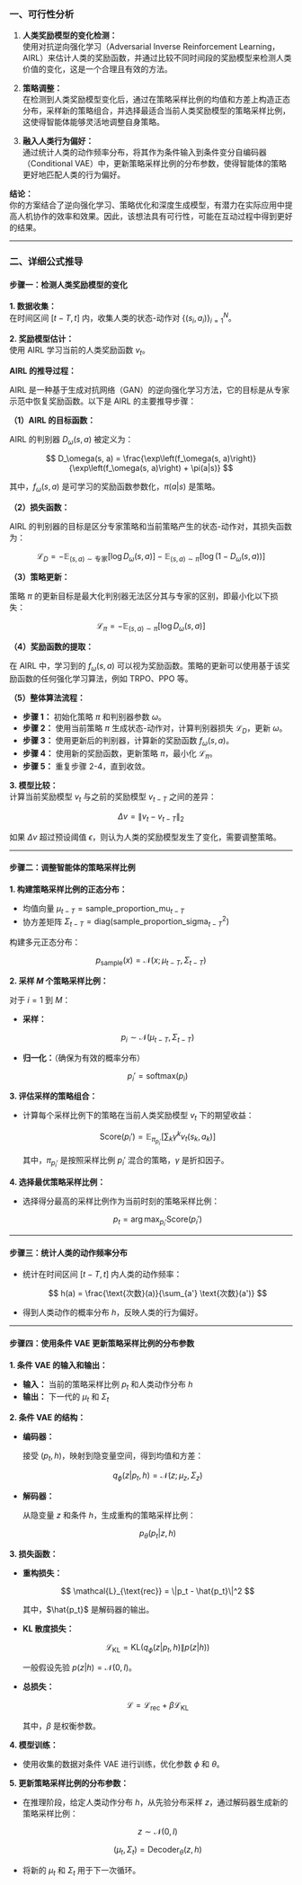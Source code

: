 ### **一、可行性分析**

1. **人类奖励模型的变化检测：**  
   使用对抗逆向强化学习（Adversarial Inverse Reinforcement Learning，AIRL）来估计人类的奖励函数，并通过比较不同时间段的奖励模型来检测人类价值的变化，这是一个合理且有效的方法。

2. **策略调整：**  
   在检测到人类奖励模型变化后，通过在策略采样比例的均值和方差上构造正态分布，采样新的策略组合，并选择最适合当前人类奖励模型的策略采样比例，这使得智能体能够灵活地调整自身策略。

3. **融入人类行为偏好：**  
   通过统计人类的动作频率分布，将其作为条件输入到条件变分自编码器（Conditional VAE）中，更新策略采样比例的分布参数，使得智能体的策略更好地匹配人类的行为偏好。

**结论：**  
你的方案结合了逆向强化学习、策略优化和深度生成模型，有潜力在实际应用中提高人机协作的效率和效果。因此，该想法具有可行性，可能在互动过程中得到更好的结果。

---

### **二、详细公式推导**

#### **步骤一：检测人类奖励模型的变化**

**1. 数据收集：**  
在时间区间 $[t-T, t]$ 内，收集人类的状态-动作对 $\{(s_i, a_i)\}_{i=1}^N$。

**2. 奖励模型估计：**  
使用 AIRL 学习当前的人类奖励函数 $v_t$。

**AIRL 的推导过程：**

AIRL 是一种基于生成对抗网络（GAN）的逆向强化学习方法，它的目标是从专家示范中恢复奖励函数。以下是 AIRL 的主要推导步骤：

**（1）AIRL 的目标函数：**

AIRL 的判别器 $D_\omega(s, a)$ 被定义为：

$$
D_\omega(s, a) = \frac{\exp\left(f_\omega(s, a)\right)}{\exp\left(f_\omega(s, a)\right) + \pi(a|s)}
$$

其中，$f_\omega(s, a)$ 是可学习的奖励函数参数化，$\pi(a|s)$ 是策略。

**（2）损失函数：**

AIRL 的判别器的目标是区分专家策略和当前策略产生的状态-动作对，其损失函数为：

$$
\mathcal{L}_D = -\mathbb{E}_{(s, a) \sim \text{专家}}[\log D_\omega(s, a)] - \mathbb{E}_{(s, a) \sim \pi}[\log(1 - D_\omega(s, a))]
$$

**（3）策略更新：**

策略 $\pi$ 的更新目标是最大化判别器无法区分其与专家的区别，即最小化以下损失：

$$
\mathcal{L}_\pi = -\mathbb{E}_{(s, a) \sim \pi}[\log D_\omega(s, a)]
$$

**（4）奖励函数的提取：**

在 AIRL 中，学习到的 $f_\omega(s, a)$ 可以视为奖励函数。策略的更新可以使用基于该奖励函数的任何强化学习算法，例如 TRPO、PPO 等。

**（5）整体算法流程：**

- **步骤 1：** 初始化策略 $\pi$ 和判别器参数 $\omega$。
- **步骤 2：** 使用当前策略 $\pi$ 生成状态-动作对，计算判别器损失 $\mathcal{L}_D$，更新 $\omega$。
- **步骤 3：** 使用更新后的判别器，计算新的奖励函数 $f_\omega(s, a)$。
- **步骤 4：** 使用新的奖励函数，更新策略 $\pi$，最小化 $\mathcal{L}_\pi$。
- **步骤 5：** 重复步骤 2-4，直到收敛。

**3. 模型比较：**  
计算当前奖励模型 $v_t$ 与之前的奖励模型 $v_{t-T}$ 之间的差异：

$$
\Delta v = \|v_t - v_{t-T}\|_2
$$

如果 $\Delta v$ 超过预设阈值 $\epsilon$，则认为人类的奖励模型发生了变化，需要调整策略。

---

#### **步骤二：调整智能体的策略采样比例**

**1. 构建策略采样比例的正态分布：**

- 均值向量 $\mu_{t-T} = \text{sample\_proportion\_mu}_{t-T}$
- 协方差矩阵 $\Sigma_{t-T} = \text{diag}(\text{sample\_proportion\_sigma}_{t-T}^2)$

构建多元正态分布：

$$
p_{\text{sample}}(x) = \mathcal{N}(x; \mu_{t-T}, \Sigma_{t-T})
$$

**2. 采样 $M$ 个策略采样比例：**

对于 $i = 1$ 到 $M$：

- **采样：**

  $$
  p_i \sim \mathcal{N}(\mu_{t-T}, \Sigma_{t-T})
  $$

- **归一化：**（确保为有效的概率分布）

  $$
  p_i' = \text{softmax}(p_i)
  $$

**3. 评估采样的策略组合：**

- 计算每个采样比例下的策略在当前人类奖励模型 $v_t$ 下的期望收益：

  $$
  \text{Score}(p_i') = \mathbb{E}_{\pi_{p_i'}} \left[ \sum_{k} \gamma^k v_t(s_k, a_k) \right]
  $$

  其中，$\pi_{p_i'}$ 是按照采样比例 $p_i'$ 混合的策略，$\gamma$ 是折扣因子。

**4. 选择最优策略采样比例：**

- 选择得分最高的采样比例作为当前时刻的策略采样比例：

  $$
  p_t = \arg\max_{p_i'} \text{Score}(p_i')
  $$

---

#### **步骤三：统计人类的动作频率分布**

- 统计在时间区间 $[t-T, t]$ 内人类的动作频率：

  $$
  h(a) = \frac{\text{次数}(a)}{\sum_{a'} \text{次数}(a')}
  $$

- 得到人类动作的概率分布 $h$，反映人类的行为偏好。

---

#### **步骤四：使用条件 VAE 更新策略采样比例的分布参数**

**1. 条件 VAE 的输入和输出：**

- **输入：** 当前的策略采样比例 $p_t$ 和人类动作分布 $h$
- **输出：** 下一代的 $\mu_t$ 和 $\Sigma_t$

**2. 条件 VAE 的结构：**

- **编码器：**

  接受 $(p_t, h)$，映射到隐变量空间，得到均值和方差：

  $$
  q_{\phi}(z|p_t, h) = \mathcal{N}\left(z; \mu_z, \Sigma_z\right)
  $$

- **解码器：**

  从隐变量 $z$ 和条件 $h$，生成重构的策略采样比例：

  $$
  p_{\theta}(p_t|z, h)
  $$

**3. 损失函数：**

- **重构损失：**

  $$
  \mathcal{L}_{\text{rec}} = \|p_t - \hat{p_t}\|^2
  $$

  其中，$\hat{p_t}$ 是解码器的输出。

- **KL 散度损失：**

  $$
  \mathcal{L}_{\text{KL}} = \text{KL}\left( q_{\phi}(z|p_t, h) \| p(z|h) \right)
  $$

  一般假设先验 $p(z|h) = \mathcal{N}(0, I)$。

- **总损失：**

  $$
  \mathcal{L} = \mathcal{L}_{\text{rec}} + \beta \mathcal{L}_{\text{KL}}
  $$

  其中，$\beta$ 是权衡参数。

**4. 模型训练：**

- 使用收集的数据对条件 VAE 进行训练，优化参数 $\phi$ 和 $\theta$。

**5. 更新策略采样比例的分布参数：**

- 在推理阶段，给定人类动作分布 $h$，从先验分布采样 $z$，通过解码器生成新的策略采样比例：

  $$
  z \sim \mathcal{N}(0, I)
  $$

  $$
  (\mu_t, \Sigma_t) = \text{Decoder}_{\theta}(z, h)
  $$

- 将新的 $\mu_t$ 和 $\Sigma_t$ 用于下一次循环。
